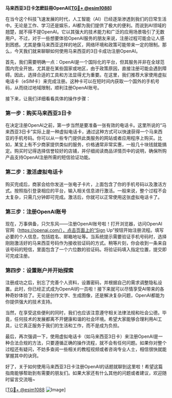 **马来西亚3日卡怎麽註冊OpenAI[[TG💪+ @esim1088](https://t.me/s/esim1088)]**

在当今这个科技飞速发展的时代，人工智能（AI）已经逐渐渗透到我们的日常生活中。无论是工作、学习还是娱乐，AI都为我们提供了极大的便利。而说到AI领域的翘楚，就不得不提OpenAI。它以其强大的技术能力和广泛的应用场景吸引了无数用户。不过，对于一些想要体验OpenAI服务的朋友来说，注册过程可能会让人感到困惑。尤其是像马来西亚这样的地区，网络环境和政策可能带来一定的限制。那么，今天我们就来聊聊如何使用马来西亚的3日卡成功注册OpenAI。

首先，我们需要明确一点：OpenAI是一个国际化的平台，但其服务并非在全球范围内完全开放。尤其是在某些国家或地区，由于政策原因，直接注册可能会遇到障碍。因此，选择合适的工具和方法显得尤为重要。在这里，我们推荐大家使用虚拟电话卡（eSIM卡）来完成注册。这种卡可以在短时间内获取一个国外的手机号码，从而绕过地域限制，顺利注册OpenAI账号。

接下来，让我们详细看看具体的操作步骤：

### **第一步：购买马来西亚3日卡**
在决定注册OpenAI之前，第一步当然是要准备一张有效的电话卡。这里所说的“马来西亚3日卡”实际上是一种虚拟电话卡，通过这种方式可以快速获得一个马来西亚的手机号码。你可以从一些专门提供此类服务的网站或者应用程序上购买。比如，某宝上有不少商家提供类似的服务，价格通常非常实惠，一般几十块钱就能搞定。购买时记得选择信誉较好的店铺，并仔细阅读商品详情页中的说明，确保所购产品支持OpenAI注册所需的短信验证功能。

### **第二步：激活虚拟电话卡**
购买完成后，商家会给你发送一张电子卡片，上面包含了你的手机号码以及激活方式。按照指引登录相应的平台，输入相关信息进行激活。一般来说，整个过程不会太复杂，只需几分钟即可完成。激活后，你就可以正常使用这张虚拟电话卡了。

### **第三步：注册OpenAI账号**
现在，万事俱备，只欠东风——注册OpenAI账号啦！打开浏览器，访问OpenAI官网（https://openai.com/），点击页面上的“Sign Up”按钮开始注册流程。填写必要的个人信息，包括姓名、邮箱地址等。当系统提示需要验证手机号码时，选择刚刚激活好的马来西亚号码作为接收验证码的方式。稍等片刻，你会收到一条来自该号码的短信，里面包含了一个六位数的验证码。将验证码填入指定位置，提交即可完成注册。

### **第四步：设置账户并开始探索**
注册成功之后，别忘了完善个人资料，设置密码，并根据自己的需求调整隐私设置。此时，你已经正式成为OpenAI的一员啦！接下来就可以尽情享受AI带来的各种奇妙体验了。无论是创作文字、生成图像，还是解决复杂问题，OpenAI都能为你提供强大的技术支持。

当然，在享受这些便利的同时，我们也应该注意遵守相关法律法规和社会公德。毕竟，任何技术的发展都离不开健康和谐的社会环境。希望大家能够合理利用AI工具，让它真正服务于我们的生活和工作，而不是成为负担。

最后，再次强调一下，使用虚拟电话卡（如马来西亚3日卡）来注册OpenAI是一种合法合规的方法，只要遵循正确的操作流程，就不会有任何问题。如果你对整个过程还有疑问，不妨多查阅一些相关的教程视频或者咨询专业人士，相信很快就能掌握其中的诀窍。

好了，关于如何使用马来西亚3日卡注册OpenAI的话题就聊到这里啦！希望这篇指南能够帮助到有需要的朋友们。如果大家还有什么其他的问题或者建议，欢迎随时留言交流哦~

[[TG💪+ @esim1088](https://t.me/s/esim1088) ![Image](https://i.postimg.cc/4NQfJmqS/Snipaste-2025-05-13-00-14-12.png)]